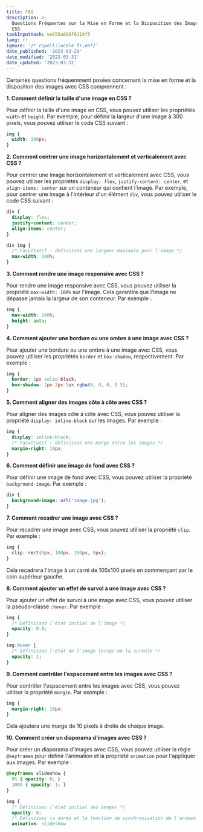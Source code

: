 ```yaml
---
title: FAQ
description: >-
  Questions Fréquentes sur la Mise en Forme et la Disposition des Images avec
  CSS
taskInputHash: ee658a868f6119f5
lang: fr
ignore: '/* cSpell:locale fr,en*/'
date_published: '2023-03-29'
date_modified: '2023-03-31'
date_updated: '2023-03-31'
---
```

Certaines questions fréquemment posées concernant la mise en forme et la disposition des images avec CSS comprennent : 

**1. Comment définir la taille d'une image en CSS ?**

Pour définir la taille d'une image en CSS, vous pouvez utiliser les propriétés `width` et `height`. Par exemple, pour définir la largeur d'une image à 300 pixels, vous pouvez utiliser le code CSS suivant :

```css
img {
  width: 300px;
}
``` 

**2. Comment centrer une image horizontalement et verticalement avec CSS ?**

Pour centrer une image horizontalement et verticalement avec CSS, vous pouvez utiliser les propriétés `display: flex`, `justify-content: center`, et `align-items: center` sur un conteneur qui contient l'image. Par exemple, pour centrer une image à l'intérieur d'un élément `div`, vous pouvez utiliser le code CSS suivant :

```css
div {
  display: flex;
  justify-content: center;
  align-items: center;
}

div img {
  /* Facultatif : définissez une largeur maximale pour l'image */
  max-width: 100%;
}
``` 

**3. Comment rendre une image responsive avec CSS ?**

Pour rendre une image responsive avec CSS, vous pouvez utiliser la propriété `max-width: 100%` sur l'image. Cela garantira que l'image ne dépasse jamais la largeur de son conteneur. Par exemple :

```css
img {
  max-width: 100%;
  height: auto;
}
``` 

**4. Comment ajouter une bordure ou une ombre à une image avec CSS ?**

Pour ajouter une bordure ou une ombre à une image avec CSS, vous pouvez utiliser les propriétés `border` et `box-shadow`, respectivement. Par exemple :

```css
img {
  border: 1px solid black;
  box-shadow: 2px 2px 5px rgba(0, 0, 0, 0.5);
}
``` 

**5. Comment aligner des images côte à côte avec CSS ?**

Pour aligner des images côte à côte avec CSS, vous pouvez utiliser la propriété `display: inline-block` sur les images. Par exemple :

```css
img {
  display: inline-block;
  /* Facultatif : définissez une marge entre les images */
  margin-right: 10px;
}
``` 

**6. Comment définir une image de fond avec CSS ?**

Pour définir une image de fond avec CSS, vous pouvez utiliser la propriété `background-image`. Par exemple :

```css
div {
  background-image: url('image.jpg');
}
``` 

**7. Comment recadrer une image avec CSS ?**

Pour recadrer une image avec CSS, vous pouvez utiliser la propriété `clip`. Par exemple :

```css
img {
  clip: rect(0px, 100px, 100px, 0px);
}
```

Cela recadrera l'image à un carré de 100x100 pixels en commençant par le coin supérieur gauche.

**8. Comment ajouter un effet de survol à une image avec CSS ?**

Pour ajouter un effet de survol à une image avec CSS, vous pouvez utiliser la pseudo-classe `:hover`. Par exemple :

```css
img {
  /* Définissez l'état initial de l'image */
  opacity: 0.8;
}

img:hover {
  /* Définissez l'état de l'image lorsqu'on la survole */
  opacity: 1;
}
``` 

**9. Comment contrôler l'espacement entre les images avec CSS ?**

Pour contrôler l'espacement entre les images avec CSS, vous pouvez utiliser la propriété `margin`. Par exemple :

```css
img {
  margin-right: 10px;
}
```

Cela ajoutera une marge de 10 pixels à droite de chaque image.

**10. Comment créer un diaporama d'images avec CSS ?**

Pour créer un diaporama d'images avec CSS, vous pouvez utiliser la règle `@keyframes` pour définir l'animation et la propriété `animation` pour l'appliquer aux images. Par exemple :

```css
@keyframes slideshow {
  0% { opacity: 0; }
  100% { opacity: 1; }
}

img {
  /* Définissez l'état initial des images */
  opacity: 0;
  /* Définissez la durée et la fonction de synchronisation de l'animation */
  animation: slideshow 
